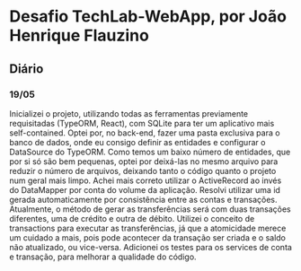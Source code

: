 # Desafio TechLab-WebApp, por João Henrique Flauzino

## Diário

### 19/05

Inicializei o projeto, utilizando todas as ferramentas previamente requisitadas (TypeORM, React), com SQLite para ter um aplicativo mais self-contained.
Optei por, no back-end, fazer uma pasta exclusiva para o banco de dados, onde eu consigo definir as entidades e configurar o DataSource do TypeORM.
Como temos um baixo número de entidades, que por si só são bem pequenas, optei por deixá-las no mesmo arquivo para reduzir o número de arquivos, deixando tanto o código quanto o projeto num geral mais limpo.
Achei mais correto utilizar o ActiveRecord ao invés do DataMapper por conta do volume da aplicação.
Resolvi utilizar uma id gerada automaticamente por consistência entre as contas e transações.
Atualmente, o método de gerar as transferências será com duas transações diferentes, uma de crédito e outra de débito.
Utilizei o conceito de transactions para executar as transferências, já que a atomicidade merece um cuidado a mais, pois pode acontecer da transação ser criada e o saldo não atualizado, ou vice-versa.
Adicionei os testes para os services de conta e transação, para melhorar a qualidade do código.
